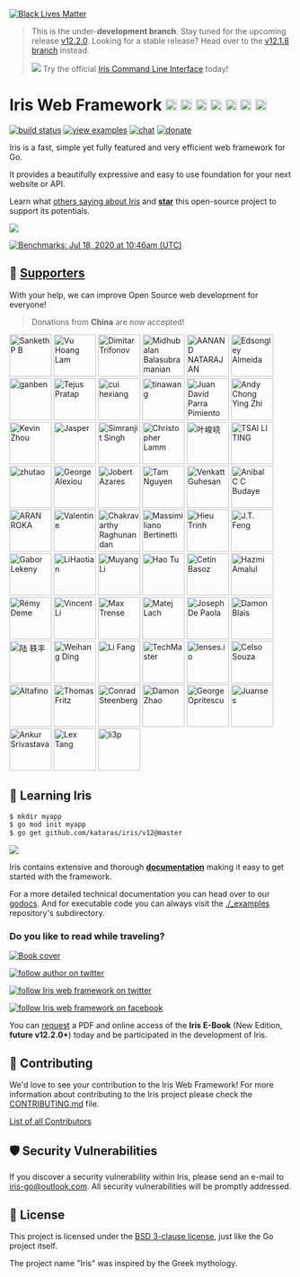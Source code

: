 [![Black Lives Matter](https://iris-go.com/images/blacklivesmatter_banner.png)](https://support.eji.org/give/153413/#!/donation/checkout)

<!-- # News -->

> This is the under-**development branch**. Stay tuned for the upcoming release [v12.2.0](HISTORY.md#Next). Looking for a stable release? Head over to the [v12.1.8 branch](https://github.com/kataras/iris/tree/v12.1.8) instead.
> 
> ![](https://iris-go.com/images/cli.png) Try the official [Iris Command Line Interface](https://github.com/kataras/iris-cli) today!

<!-- ![](https://iris-go.com/images/release.png) Iris version **12.1.8** has been [released](HISTORY.md#su-16-february-2020--v1218)! -->

# Iris Web Framework <a href="README_GR.md"><img width="20px" src="https://iris-go.com/images/flag-greece.svg" /></a> <a href="README_FR.md"><img width="20px" src="https://iris-go.com/images/flag-france.svg" /></a> <a href="README_ZH.md"><img width="20px" src="https://iris-go.com/images/flag-china.svg" /></a> <a href="README_ES.md"><img width="20px" src="https://iris-go.com/images/flag-spain.png" /></a> <a href="README_FA.md"><img width="20px" src="https://iris-go.com/images/flag-iran.svg" /></a> <a href="README_RU.md"><img width="20px" src="https://iris-go.com/images/flag-russia.svg" /></a> <a href="README_KO.md"><img width="20px" src="https://iris-go.com/images/flag-south-korea.svg?v=12" /></a>

[![build status](https://img.shields.io/travis/kataras/iris/master.svg?style=for-the-badge&logo=travis)](https://travis-ci.org/kataras/iris) [![view examples](https://img.shields.io/badge/examples%20-253-a83adf.svg?style=for-the-badge&logo=go)](https://github.com/kataras/iris/tree/master/_examples) [![chat](https://img.shields.io/gitter/room/iris_go/community.svg?color=cc2b5e&logo=gitter&style=for-the-badge)](https://gitter.im/iris_go/community) <!--[![FOSSA Status](https://img.shields.io/badge/LICENSE%20SCAN-PASSING❤️-CD2956?style=for-the-badge&logo=fossa)](https://app.fossa.io/projects/git%2Bgithub.com%2Fkataras%2Firis?ref=badge_shield)--> [![donate](https://img.shields.io/badge/support-Iris-blue.svg?style=for-the-badge&logo=paypal)](https://iris-go.com/donate) <!--[![report card](https://img.shields.io/badge/report%20card-a%2B-ff3333.svg?style=for-the-badge)](https://goreportcard.com/report/github.com/kataras/iris)--><!--[![godocs](https://img.shields.io/badge/go-%20docs-488AC7.svg?style=for-the-badge)](https://pkg.go.dev/github.com/kataras/iris/v12@v12.2.0)--> <!-- [![release](https://img.shields.io/badge/release%20-v12.0-0077b3.svg?style=for-the-badge)](https://github.com/kataras/iris/releases) -->

<!-- <a href="https://iris-go.com"> <img align="right" src="https://iris-go.com/images/logo-w169.png"></a> -->

Iris is a fast, simple yet fully featured and very efficient web framework for Go.

It provides a beautifully expressive and easy to use foundation for your next website or API.

Learn what [others saying about Iris](https://www.iris-go.com/#review) and **[star](https://github.com/kataras/iris/stargazers)** this open-source project to support its potentials.

[![](https://iris-go.com/images/reviews.gif)](https://iris-go.com/testimonials/)

[![Benchmarks: Jul 18, 2020 at 10:46am (UTC)](https://iris-go.com/images/benchmarks.svg)](https://github.com/kataras/server-benchmarks)

## 👑 <a href="https://iris-go.com/donate">Supporters</a>

With your help, we can improve Open Source web development for everyone!

> Donations from **China** are now accepted!

<p>
  <a href="https://github.com/sankethpb"><img src="https://avatars1.githubusercontent.com/u/16034868?v=4" alt ="Sanketh P B" title="sankethpb" with="75" style="width:75px;max-width:75px;height:75px" height="75" /></a>
  <a href="https://github.com/vuhoanglam"><img src="https://avatars1.githubusercontent.com/u/59502855?v=4" alt ="Vu Hoang Lam" title="vuhoanglam" with="75" style="width:75px;max-width:75px;height:75px" height="75" /></a>
  <a href="https://github.com/dtrifonov"><img src="https://avatars1.githubusercontent.com/u/1520118?v=4" alt ="Dimitar Trifonov" title="dtrifonov" with="75" style="width:75px;max-width:75px;height:75px" height="75" /></a>
  <a href="https://github.com/midhubalan"><img src="https://avatars1.githubusercontent.com/u/13059634?v=4" alt ="Midhubalan Balasubramanian" title="midhubalan" with="75" style="width:75px;max-width:75px;height:75px" height="75" /></a>
  <a href="https://github.com/tuxaanand"><img src="https://avatars1.githubusercontent.com/u/9750371?v=4" alt ="AANAND NATARAJAN" title="tuxaanand" with="75" style="width:75px;max-width:75px;height:75px" height="75" /></a>
  <a href="https://github.com/edsongley"><img src="https://avatars1.githubusercontent.com/u/35545454?v=4" alt ="Edsongley Almeida" title="edsongley" with="75" style="width:75px;max-width:75px;height:75px" height="75" /></a>
  <a href="https://github.com/ganben"><img src="https://avatars1.githubusercontent.com/u/10101347?v=4" alt ="ganben" title="ganben" with="75" style="width:75px;max-width:75px;height:75px" height="75" /></a>
  <a href="https://github.com/tejzpr"><img src="https://avatars1.githubusercontent.com/u/2813811?v=4" alt ="Tejus Pratap" title="tejzpr" with="75" style="width:75px;max-width:75px;height:75px" height="75" /></a>
  <a href="https://github.com/BlackHole1"><img src="https://avatars1.githubusercontent.com/u/8198408?v=4" alt ="cui hexiang" title="BlackHole1" with="75" style="width:75px;max-width:75px;height:75px" height="75" /></a>
  <a href="https://github.com/wangbl11"><img src="https://avatars1.githubusercontent.com/u/14358532?v=4" alt ="tinawang" title="wangbl11" with="75" style="width:75px;max-width:75px;height:75px" height="75" /></a>
  <a href="https://github.com/juanxme"><img src="https://avatars1.githubusercontent.com/u/661043?v=4" alt ="Juan David Parra Pimiento" title="juanxme" with="75" style="width:75px;max-width:75px;height:75px" height="75" /></a>
  <a href="https://github.com/andychongyz"><img src="https://avatars1.githubusercontent.com/u/12697240?v=4" alt ="Andy Chong Ying Zhi" title="andychongyz" with="75" style="width:75px;max-width:75px;height:75px" height="75" /></a>
  <a href="https://github.com/KevinZhouRafael"><img src="https://avatars1.githubusercontent.com/u/16298046?v=4" alt ="Kevin Zhou" title="KevinZhouRafael" with="75" style="width:75px;max-width:75px;height:75px" height="75" /></a>
  <a href="https://github.com/mizzlespot"><img src="https://avatars1.githubusercontent.com/u/2654538?v=4" alt ="Jasper" title="mizzlespot" with="75" style="width:75px;max-width:75px;height:75px" height="75" /></a>
  <a href="https://github.com/wiener01mu"><img src="https://avatars1.githubusercontent.com/u/41128011?v=4" alt ="Simranjit Singh" title="wiener01mu" with="75" style="width:75px;max-width:75px;height:75px" height="75" /></a>
  <a href="https://github.com/theantichris"><img src="https://avatars1.githubusercontent.com/u/1486502?v=4" alt ="Christopher Lamm" title="theantichris" with="75" style="width:75px;max-width:75px;height:75px" height="75" /></a>
  <a href="https://github.com/L-M-Sherlock"><img src="https://avatars1.githubusercontent.com/u/32575846?v=4" alt ="叶峻峣" title="L-M-Sherlock" with="75" style="width:75px;max-width:75px;height:75px" height="75" /></a>
  <a href="https://github.com/tsailiting"><img src="https://avatars1.githubusercontent.com/u/48909556?v=4" alt ="TSAI LI TING" title="tsailiting" with="75" style="width:75px;max-width:75px;height:75px" height="75" /></a>
  <a href="https://github.com/TonyZhu"><img src="https://avatars1.githubusercontent.com/u/677477?v=4" alt ="zhutao" title="TonyZhu" with="75" style="width:75px;max-width:75px;height:75px" height="75" /></a>
  <a href="https://github.com/goten002"><img src="https://avatars1.githubusercontent.com/u/5025060?v=4" alt ="George Alexiou" title="goten002" with="75" style="width:75px;max-width:75px;height:75px" height="75" /></a>
  <a href="https://github.com/jazar17"><img src="https://avatars1.githubusercontent.com/u/1813513?v=4" alt ="Jobert Azares" title="jazar17" with="75" style="width:75px;max-width:75px;height:75px" height="75" /></a>
  <a href="https://github.com/nguyentamvinhlong"><img src="https://avatars1.githubusercontent.com/u/1875916?v=4" alt ="Tam Nguyen" title="nguyentamvinhlong" with="75" style="width:75px;max-width:75px;height:75px" height="75" /></a>
  <a href="https://github.com/vguhesan"><img src="https://avatars1.githubusercontent.com/u/193960?v=4" alt ="
Venkatt Guhesan" title="vguhesan" with="75" style="width:75px;max-width:75px;height:75px" height="75" /></a>
  <a href="https://github.com/Cesar"><img src="https://avatars1.githubusercontent.com/u/1581870?v=4" alt ="Anibal C C Budaye" title="Cesar" with="75" style="width:75px;max-width:75px;height:75px" height="75" /></a>
  <a href="https://github.com/unixedia"><img src="https://avatars1.githubusercontent.com/u/70646128?v=4" alt ="ARAN ROKA" title="unixedia" with="75" style="width:75px;max-width:75px;height:75px" height="75" /></a>
  <a href="https://github.com/ky2s"><img src="https://avatars1.githubusercontent.com/u/19502125?v=4" alt ="Valentine" title="ky2s" with="75" style="width:75px;max-width:75px;height:75px" height="75" /></a>
  <a href="https://github.com/CSRaghunandan"><img src="https://avatars1.githubusercontent.com/u/5226809?v=4" alt ="Chakravarthy Raghunandan" title="CSRaghunandan" with="75" style="width:75px;max-width:75px;height:75px" height="75" /></a>
  <a href="https://github.com/maxbertinetti"><img src="https://avatars1.githubusercontent.com/u/26814295?v=4" alt ="Massimiliano Bertinetti" title="maxbertinetti" with="75" style="width:75px;max-width:75px;height:75px" height="75" /></a>
  <a href="https://github.com/HieuLsw"><img src="https://avatars1.githubusercontent.com/u/1675478?v=4" alt ="Hieu Trinh" title="HieuLsw" with="75" style="width:75px;max-width:75px;height:75px" height="75" /></a>
  <a href="https://github.com/jingtianfeng"><img src="https://avatars1.githubusercontent.com/u/19503202?v=4" alt ="J.T. Feng" title="jingtianfeng" with="75" style="width:75px;max-width:75px;height:75px" height="75" /></a>
  <a href="https://github.com/leki75"><img src="https://avatars1.githubusercontent.com/u/9675379?v=4" alt ="Gabor Lekeny" title="leki75" with="75" style="width:75px;max-width:75px;height:75px" height="75" /></a>
  <a href="https://github.com/lihaotian0607"><img src="https://avatars1.githubusercontent.com/u/32523475?v=4" alt ="LiHaotian" title="lihaotian0607" with="75" style="width:75px;max-width:75px;height:75px" height="75" /></a>
  <a href="https://github.com/Little-YangYang"><img src="https://avatars1.githubusercontent.com/u/10755202?v=4" alt ="Muyang Li" title="Little-YangYang" with="75" style="width:75px;max-width:75px;height:75px" height="75" /></a>
  <a href="https://github.com/tuhao1020"><img src="https://avatars1.githubusercontent.com/u/26807520?v=4" alt ="Hao Tu" title="tuhao1020" with="75" style="width:75px;max-width:75px;height:75px" height="75" /></a>
  <a href="https://github.com/CetinBasoz"><img src="https://avatars1.githubusercontent.com/u/3152637?v=4" alt ="Cetin Basoz" title="CetinBasoz" with="75" style="width:75px;max-width:75px;height:75px" height="75" /></a>
  <a href="https://github.com/hazmi-e205"><img src="https://avatars1.githubusercontent.com/u/12555465?v=4" alt ="Hazmi Amalul" title="hazmi-e205" with="75" style="width:75px;max-width:75px;height:75px" height="75" /></a>
  <a href="https://github.com/remyDeme"><img src="https://avatars1.githubusercontent.com/u/22757039?v=4" alt ="Rémy Deme" title="remyDeme" with="75" style="width:75px;max-width:75px;height:75px" height="75" /></a>
  <a href="https://github.com/vincent-li"><img src="https://avatars1.githubusercontent.com/u/765470?v=4" alt ="Vincent Li" title="vincent-li" with="75" style="width:75px;max-width:75px;height:75px" height="75" /></a>
  <a href="https://github.com/mtrense"><img src="https://avatars1.githubusercontent.com/u/1008285?v=4" alt ="Max Trense" title="mtrense" with="75" style="width:75px;max-width:75px;height:75px" height="75" /></a>
  <a href="https://github.com/MatejLach"><img src="https://avatars1.githubusercontent.com/u/531930?v=4" alt ="Matej Lach" title="MatejLach" with="75" style="width:75px;max-width:75px;height:75px" height="75" /></a>
  <a href="https://github.com/sumjoe"><img src="https://avatars1.githubusercontent.com/u/32655210?v=4" alt ="Joseph De Paola" title="sumjoe" with="75" style="width:75px;max-width:75px;height:75px" height="75" /></a>
  <a href="https://github.com/AlbinoGeek"><img src="https://avatars1.githubusercontent.com/u/1910461?v=4" alt ="Damon Blais" title="AlbinoGeek" with="75" style="width:75px;max-width:75px;height:75px" height="75" /></a>
  <a href="https://github.com/LYF123123"><img src="https://avatars1.githubusercontent.com/u/33317812?v=4" alt ="陆 轶丰" title="LYF123123" with="75" style="width:75px;max-width:75px;height:75px" height="75" /></a>
  <a href="https://github.com/xiaozhuai"><img src="https://avatars1.githubusercontent.com/u/4773701?v=4" alt ="Weihang Ding" title="xiaozhuai" with="75" style="width:75px;max-width:75px;height:75px" height="75" /></a>
  <a href="https://github.com/fangli"><img src="https://avatars1.githubusercontent.com/u/3032639?v=4" alt ="Li Fang" title="fangli" with="75" style="width:75px;max-width:75px;height:75px" height="75" /></a>
  <a href="https://github.com/TechMaster"><img src="https://avatars1.githubusercontent.com/u/1491686?v=4" alt ="TechMaster" title="TechMaster" with="75" style="width:75px;max-width:75px;height:75px" height="75" /></a>
  <a href="https://github.com/lensesio"><img src="https://avatars1.githubusercontent.com/u/11728472?v=4" alt ="lenses.io" title="lensesio" with="75" style="width:75px;max-width:75px;height:75px" height="75" /></a>
  <a href="https://github.com/celsosz"><img src="https://avatars1.githubusercontent.com/u/3466493?v=4" alt ="Celso Souza" title="celsosz" with="75" style="width:75px;max-width:75px;height:75px" height="75" /></a>
  <a href="https://github.com/altafino"><img src="https://avatars1.githubusercontent.com/u/24539467?v=4" alt ="Altafino" title="altafino" with="75" style="width:75px;max-width:75px;height:75px" height="75" /></a>
  <a href="https://github.com/thomasfr"><img src="https://avatars1.githubusercontent.com/u/287432?v=4" alt ="Thomas Fritz" title="thomasfr" with="75" style="width:75px;max-width:75px;height:75px" height="75" /></a>
  <a href="https://github.com/hengestone"><img src="https://avatars1.githubusercontent.com/u/362587?v=4" alt ="Conrad Steenberg" title="hengestone" with="75" style="width:75px;max-width:75px;height:75px" height="75" /></a>
  <a href="https://github.com/se77en"><img src="https://avatars1.githubusercontent.com/u/1468284?v=4" alt ="Damon Zhao" title="se77en" with="75" style="width:75px;max-width:75px;height:75px" height="75" /></a>
  <a href="https://github.com/International"><img src="https://avatars1.githubusercontent.com/u/1022918?v=4" alt ="George Opritescu" title="International" with="75" style="width:75px;max-width:75px;height:75px" height="75" /></a>
  <a href="https://github.com/Juanses"><img src="https://avatars1.githubusercontent.com/u/6137970?v=4" alt ="Juanses" title="Juanses" with="75" style="width:75px;max-width:75px;height:75px" height="75" /></a>
  <a href="https://github.com/ansrivas"><img src="https://avatars1.githubusercontent.com/u/1695056?v=4" alt ="Ankur Srivastava" title="ansrivas" with="75" style="width:75px;max-width:75px;height:75px" height="75" /></a>
  <a href="https://github.com/lexrus"><img src="https://avatars1.githubusercontent.com/u/219689?v=4" alt ="Lex Tang" title="lexrus" with="75" style="width:75px;max-width:75px;height:75px" height="75" /></a>
  <a href="https://github.com/li3p"><img src="https://avatars1.githubusercontent.com/u/55519?v=4" alt ="li3p" title="li3p" with="75" style="width:75px;max-width:75px;height:75px" height="75" /></a>
</p>

## 📖 Learning Iris

```sh
$ mkdir myapp
$ go mod init myapp
$ go get github.com/kataras/iris/v12@master
```

![](https://www.iris-go.com/images/gifs/install-create-iris.gif)

Iris contains extensive and thorough **[documentation](https://www.iris-go.com/docs)** making it easy to get started with the framework.

<!-- Iris contains extensive and thorough **[wiki](https://github.com/kataras/iris/wiki)** making it easy to get started with the framework. -->

<!-- ![](https://media.giphy.com/media/Ur8iqy9FQfmPuyQpgy/giphy.gif) -->

For a more detailed technical documentation you can head over to our [godocs](https://godoc.org/github.com/kataras/iris). And for executable code you can always visit the [./_examples](_examples) repository's subdirectory.

### Do you like to read while traveling?

<a href="https://iris-go.com/#book"> <img alt="Book cover" src="https://iris-go.com/images/iris-book-cover-sm.jpg?v=12" /> </a>

[![follow author on twitter](https://img.shields.io/twitter/follow/makismaropoulos?color=3D8AA3&logoColor=3D8AA3&style=for-the-badge&logo=twitter)](https://twitter.com/intent/follow?screen_name=makismaropoulos)

[![follow Iris web framework on twitter](https://img.shields.io/twitter/follow/iris_framework?color=ee7506&logoColor=ee7506&style=for-the-badge&logo=twitter)](https://twitter.com/intent/follow?screen_name=iris_framework)

[![follow Iris web framework on facebook](https://img.shields.io/badge/Follow%20%40Iris.framework-482-2D88FF.svg?style=for-the-badge&logo=facebook)](https://www.facebook.com/iris.framework)

You can [request](https://www.iris-go.com/#ebookDonateForm) a PDF and online access of the **Iris E-Book** (New Edition, **future v12.2.0+**) today and be participated in the development of Iris.

## 🙌 Contributing

We'd love to see your contribution to the Iris Web Framework! For more information about contributing to the Iris project please check the [CONTRIBUTING.md](CONTRIBUTING.md) file.

[List of all Contributors](https://github.com/kataras/iris/graphs/contributors)

## 🛡 Security Vulnerabilities

If you discover a security vulnerability within Iris, please send an e-mail to [iris-go@outlook.com](mailto:iris-go@outlook.com). All security vulnerabilities will be promptly addressed.

## 📝 License

This project is licensed under the [BSD 3-clause license](LICENSE), just like the Go project itself.

The project name "Iris" was inspired by the Greek mythology.
<!-- ## Stargazers over time

[![Stargazers over time](https://starchart.cc/kataras/iris.svg)](https://starchart.cc/kataras/iris) -->

